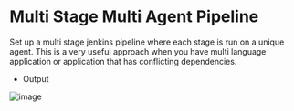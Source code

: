 # Multi Stage Multi Agent Pipeline

Set up a multi stage jenkins pipeline where each stage is run on a unique agent. This is a very useful approach when you have multi language application
or application that has conflicting dependencies.

* Output

![image](https://github.com/komalagra/Jenkins-Project/assets/39221080/c7022abc-c616-4e40-9c41-82e9350d0cc7)
